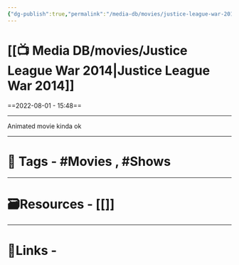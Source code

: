 ```yaml
---
{"dg-publish":true,"permalink":"/media-db/movies/justice-league-war-2014/","dgPassFrontmatter":true,"noteIcon":"3","created":"2023-11-14T21:08:39.598+05:30","updated":"2023-12-12T23:36:19.101+05:30"}
---
```


# [[📺 Media DB/movies/Justice League War 2014\|Justice League War 2014]]
==2022-08-01 - 15:48==

---
Animated movie kinda ok

---
# 🧶 Tags - #Movies , #Shows 

---
# 🗃Resources - [[]]
---
# 🔗Links -